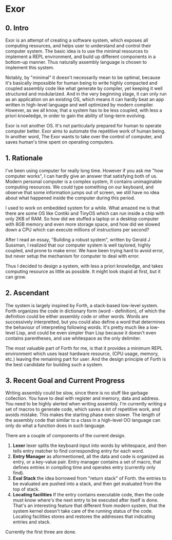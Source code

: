 # Exor

## 0. Intro
Exor is an attempt of creating a software system, which exposes all computing resources, and helps user to understand and control their computer system. The basic idea is to use the minimal resources to implement a REPL environment, and build up different components in a bottom-up manner. Thus naturally assembly language is chosen to implement this system.

Notably, by "minimal" it doesn't necessarily mean to be optimal, because it's basically impossible for human being to write highly compacted and coupled assembly code like what generate by compiler, yet keeping it well structured and modularized. And in the very beginning stage, it can only run as an application on an existing OS, which means it can hardly beat an app written in high-level language and well optimized by modern compiler. However, as we all know, that a system has to be less coupled, with less a priori knowledge, in order to gain the ability of long-term evolving.

Exor is not another OS. It's not particularly prepared for human to operate computer better. Exor aims to automate the repetitive work of human being. In another word, The Exor wants to take over the control of computer, and saves human's time spent on operating computers.

## 1. Rationale
I've been using computer for really long time. However if you ask me "how computer works", I can hardly give an answer that satisfying both of us. Modern personal computer is a complex system, It contains unimaginable computing resources. We could type something on our keyboard, and observe that some information jumps out of screen, we still have no idea about what happened inside the computer during this period.

I used to work on embedded system for a while. What amazed me is that there are some OS like Contiki and TinyOS which can run inside a chip with only 2KB of RAM. So how did we stuffed a laptop or a desktop computer with 8GB memory and even more storage space, and how did we slowed down a CPU which can execute millions of instructions per second?

After I read an essay, "Building a robust system", written by Gerald J Sussman, I realized that our computer system is well taylored, highly coupled, and prone to make error. We have been trying hard to avoid error, but never setup the mechanism for computer to deal with error.

Thus I decided to design a system, with less a priori knowledge, and takes computing resource as little as possible. It might look stupid at first, but it can grow.

## 2. Ascendant
The system is largely inspired by Forth, a stack-based low-level system. Forth
organizes the code in dictionary form (word - definition), of which the definition could be either assembly code or other words. Words are successively interpretted, but you could also define a word that determines the behaviour of interpreting following words. It's pretty much like a low-level Lisp, and could be even simpler than Lisp because it doesn't even contains parentheses, and use whitespace as the  only delimiter.

The most valuable part of Forth for me, is that it provides a minimum REPL environment which uses least hardware resource, (CPU usage, memory, etc.) leaving the remaining part for user. And the design principle of Forth is the best candidate for building such a system.


## 3. Recent Goal and Current Progress
Writing assembly could be slow, since there is no stuff like garbage collection. You have to deal with register and memory, data and address. You need to be highly alerted when writing assembly. I'm currently writing a set of macros to generate code, which saves a lot of repetitive work, and avoids mistake. This makes the starting phase even slower. The length of the assembly code that similar to a class in a high-level OO language can only do what a function does in such language.

There are a couple of components of the current design.

1. __Lexer__
   lexer splits the keyboard input into words by whitespace, and then tells entry matcher to find corresponding entry for each word.
2. __Entry Manager__
   as aformentioned, all the data and code is organized as entry, or a key-value pair. Entry manager contains a set of macro, that defines entries in compiling time and operates entry (currently only find).
3. __Eval Stack__
   the idea borrowed from "return stack" of Forth. the entries to be evaluated are pushed into a stack, and then get evaluated from the top of stack.
4. __Locating facilities__
   If the entry contains executable code, then the code must know where's the next entry to be executed after itself is done. That's an interesting feature that different from modern system, that the system kernel doesn't take care of the running status of the code. Locating facilities stores and restores the addresses that indicating entries and stack.

Currently the first three are done.